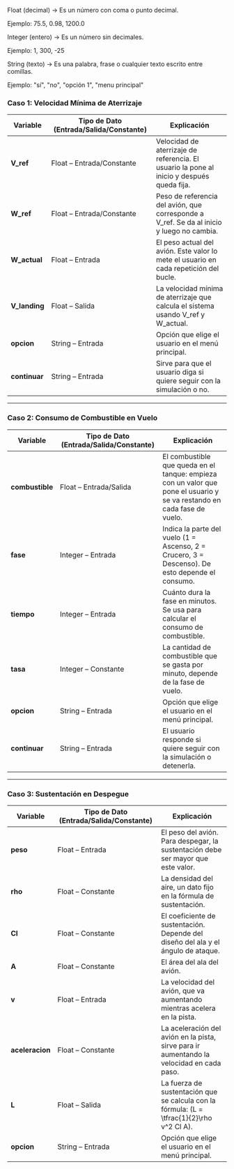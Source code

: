 Float (decimal) → Es un número con coma o punto decimal.

Ejemplo: 75.5, 0.98, 1200.0

Integer (entero) → Es un número sin decimales.

Ejemplo: 1, 300, -25

String (texto) → Es una palabra, frase o cualquier texto escrito entre comillas.

Ejemplo: "sí", "no", "opción 1", "menu principal"




### Caso 1: Velocidad Mínima de Aterrizaje  

| Variable     | Tipo de Dato (Entrada/Salida/Constante) | Explicación |
|--------------|-----------------------------------------|------------|
| **V_ref**    | Float – Entrada/Constante | Velocidad de aterrizaje de referencia. El usuario la pone al inicio y después queda fija. |
| **W_ref**    | Float – Entrada/Constante | Peso de referencia del avión, que corresponde a V_ref. Se da al inicio y luego no cambia. |
| **W_actual** | Float – Entrada   | El peso actual del avión. Este valor lo mete el usuario en cada repetición del bucle. |
| **V_landing**| Float – Salida    | La velocidad mínima de aterrizaje que calcula el sistema usando V_ref y W_actual. |
| **opcion**   | String – Entrada  | Opción que elige el usuario en el menú principal. |
| **continuar**| String – Entrada  | Sirve para que el usuario diga si quiere seguir con la simulación o no. |

---

### Caso 2: Consumo de Combustible en Vuelo  

| Variable     | Tipo de Dato (Entrada/Salida/Constante) | Explicación |
|--------------|-----------------------------------------|------------|
| **combustible** | Float – Entrada/Salida | El combustible que queda en el tanque: empieza con un valor que pone el usuario y se va restando en cada fase de vuelo. |
| **fase**     | Integer – Entrada       | Indica la parte del vuelo (1 = Ascenso, 2 = Crucero, 3 = Descenso). De esto depende el consumo. |
| **tiempo**   | Integer – Entrada       | Cuánto dura la fase en minutos. Se usa para calcular el consumo de combustible. |
| **tasa**     | Integer – Constante     | La cantidad de combustible que se gasta por minuto, depende de la fase de vuelo. |
| **opcion**   | String – Entrada        | Opción que elige el usuario en el menú principal. |
| **continuar**| String – Entrada        | El usuario responde si quiere seguir con la simulación o detenerla. |

---

### Caso 3: Sustentación en Despegue  

| Variable     | Tipo de Dato (Entrada/Salida/Constante) | Explicación |
|--------------|-----------------------------------------|------------|
| **peso**     | Float – Entrada       | El peso del avión. Para despegar, la sustentación debe ser mayor que este valor. |
| **rho**      | Float – Constante     | La densidad del aire, un dato fijo en la fórmula de sustentación. |
| **Cl**       | Float – Constante     | El coeficiente de sustentación. Depende del diseño del ala y el ángulo de ataque. |
| **A**        | Float – Constante     | El área del ala del avión. |
| **v**        | Float – Entrada       | La velocidad del avión, que va aumentando mientras acelera en la pista. |
| **aceleracion** | Float – Constante  | La aceleración del avión en la pista, sirve para ir aumentando la velocidad en cada paso. |
| **L**        | Float – Salida        | La fuerza de sustentación que se calcula con la fórmula: \(L = \tfrac{1}{2}\rho v^2 Cl A\). |
| **opcion**   | String – Entrada      | Opción que elige el usuario en el menú principal. |
